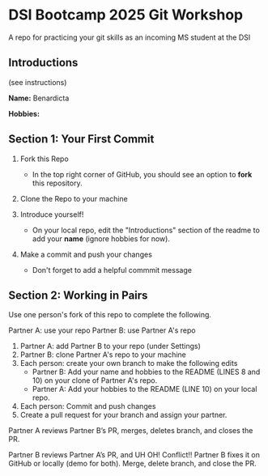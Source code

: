 # DSI Bootcamp 2025 Git Workshop
A repo for practicing your git skills as an incoming MS student at the DSI

## Introductions

(see instructions)

**Name:** Benardicta 

**Hobbies:**

## Section 1: Your First Commit

1. Fork this Repo
   - In the top right corner of GitHub, you should see an option to **fork** this repository.

2. Clone the Repo to your machine
  
3. Introduce yourself!
   - On your local repo, edit the "Introductions" section of the readme to add your **name** (ignore hobbies for now).

4. Make a commit and push your changes
   - Don't forget to add a helpful commmit message
  

## Section 2: Working in Pairs

Use one person's fork of this repo to complete the following.

Partner A: use your repo
Partner B: use Partner A's repo


1. Partner A: add Partner B to your repo (under Settings)
2. Partner B: clone Partner A's repo to your machine
3. Each person: create your own branch to make the following edits
   - Partner B: Add your name and hobbies to the README (LINES 8 and 10) on your clone of Partner A's repo.
   - Partner A: Add your hobbies to the README (LINE 10) on your local repo.
4. Each person: Commit and push changes
5. Create a pull request for your branch and assign your partner.
   
Partner A reviews Partner B’s PR, merges, deletes branch, and closes the PR.

Partner B reviews Partner A’s PR, and UH OH! Conflict!! Partner B fixes it on GitHub or locally (demo for both). Merge, delete branch, and close the PR.




